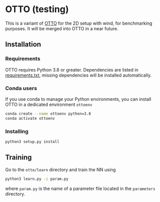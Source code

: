 
# OTTO (testing)

This is a variant of [OTTO](https://github.com/C0PEP0D/otto) for the 2D setup with wind, for benchmarking purposes. 
It will be merged into OTTO in a near future.

## Installation

### Requirements

OTTO requires Python 3.8 or greater.
Dependencies are listed in [requirements.txt](https://github.com/C0PEP0D/otto/blob/main/requirements.txt),
missing dependencies will be installed automatically.

### Conda users

If you use conda to manage your Python environments, you can install OTTO in a dedicated environment `ottoenv`

``` bash
conda create --name ottoenv python=3.8
conda activate ottoenv
```

### Installing

``` bash
python3 setup.py install
```

## Training

Go to the `otto/learn` directory and train the NN using
``` bash
python3 learn.py -i param.py
```
where `param.py` is the name of a parameter file located in the `parameters` directory.

